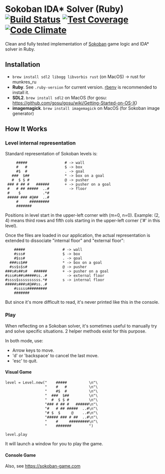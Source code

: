 # Sokoban IDA* Solver (Ruby) [![Build Status](https://app.codeship.com/projects/6e6488b0-b2b1-0132-f32a-2e477b22f50d/status?branch=master)](https://app.codeship.com/projects/70056) [![Test Coverage](https://codeclimate.com/github/MichaelHoste/sokoban-ruby-solver/badges/coverage.svg)](https://codeclimate.com/github/MichaelHoste/sokoban-ruby-solver/coverage) [![Code Climate](https://codeclimate.com/github/MichaelHoste/sokoban-ruby-solver/badges/gpa.svg)](https://codeclimate.com/github/MichaelHoste/sokoban-ruby-solver)

Clean and fully tested implementation of [Sokoban](https://en.wikipedia.org/wiki/Sokoban) game logic and IDA* solver in Ruby.

## Installation

 * `brew install sdl2 libogg libvorbis rust` (on MacOS) -> rust for munkres_ru
 * **Ruby**. See `.ruby-version` for current version.
   [rbenv](https://github.com/rbenv/rbenv) is recommended to install it.
 * **SDL2**. `brew install sdl2` on MacOS (for gosu: https://github.com/gosu/gosu/wiki/Getting-Started-on-OS-X)
 * **imagemagick**. `brew install imagemagick` on MacOS (for Sokoban image generator)

## How It Works

### Level internal representation

Standard representation of Sokoban levels is:

         #####                 # -> wall
         #   #                 $ -> box
         #$  #                 . -> goal
       ###  $##                * -> box on a goal
       #  $ $ #                @ -> pusher
     ### # ## #   ######       + -> pusher on a goal
     #   # ## #####  ..#         -> floor
     #    $          .*#
     ##### ### #@##  ..#
         #     #########
         #######

Positions in level start in the upper-left corner with (m=0, n=0).
Example: (2, 4) means third rows and fifth cols starting in the upper-left
corner ('#' in this level).

Once the files are loaded in our application, the actual representation is
extended to dissociate "internal floor" and "external floor":

        #####                 # -> wall
        #sss#                 $ -> box
        #$ss#                 . -> goal
      ###ss$##                * -> box on a goal
      #ss$s$s#                @ -> pusher
    ###s#s##s#   ######       + -> pusher on a goal
    #sss#s##s#####ss..#         -> external floor
    #ssss$ssssssssss.*#       s -> internal floor
    #####s###s#@##ss..#
        #sssss#########
        #######

But since it's more difficult to read, it's never printed like this in the
console.

### Play

When reflecting on a Sokoban solver, it's sometimes useful to manually try
and solve specific situations. 2 helper methods exist for this purpose.

In both mode, use:

 * Arrow keys to move.
 * 'd' or 'backspace' to cancel the last move.
 * 'esc' to quit.

#### Visual Game

    level = Level.new("    #####          \n"\
                      "    #   #          \n"\
                      "    #$  #          \n"\
                      "  ###  $##         \n"\
                      "  #  $ $ #         \n"\
                      "### # ## #   ######\n"\
                      "#   # ## #####  ..#\n"\
                      "# $  $     @    ..#\n"\
                      "##### ### # ##  ..#\n"\
                      "    #     #########\n"\
                      "    #######        ")

    level.play

It will launch a window for you to play the game.

#### Console Game









Also, see https://sokoban-game.com

<!--

## Todo
 * Penalties > améliorer SubNodesService pour se concentrer sur les pénalités de situations problématiques
   et ignorer les autres
 * Précalculer tous les sous-niveaux avec 1..4 caisses pour avoir un set de pénalités et de deadlocks
   qui sera utilisé dans le solver du niveau réel. > si ça fait une différence, quelque chose ne va pas
   dans l'algo actuel !
 * Quand une pénalité est trouvée, ajouter automatiquement toutes les pénalités de type "tunnel" liées
   (difficile vu que le fait de bouger une caisse implique d'autres pénalités sous-jacentes).
 * Ajouter plus de tests pour NodeChildrenToGoalsService + refactorer
 * Remonter les pénalités dans les nodes originels des solveurs parents
 * Si une pénalité est trouvée, parcourir les "waiting nodes" et les retrier en fonction de
   cette nouvelle pénalité (ou bien carrément recommencer l'analyse de l'arbre pour ainsi
   purger aussi les branches invalides !?)
 * Faut il recouper les arbres entiers parents à chaque nouvelle pénalité trouvée pour gagner du temps ?
   (lors de l'analyse du premier noeud parent, on a très vite une pénalité qui permettrait de l'invalider)
 * PISTE : Il y a des états inutiles qu'on veut supprimer. Souvent ce sont les états qui ont les
   mêmes pusher_zones (et nombre de caisses) et qui représentent au final la même situation.
   Une fois que la téléportation des caisses vers les goals sera faite, modifier la table de hashage
   (fonction de hashage et include?) pour éliminer les états redondants.
 * Améliorer la sortie standard (total_tries, nombre d'itérations pour chaque niveau de caisses, etc.)
 * améliorer SubNodesService et PenaltiesService pour ne prendre en compte que la dernière caisse
   (et pour éliminer directement tous les sous-noeuds qui ont déjà été analysés ?)
 * Paramétriser sub_nodes et pénalités pour définir le nombre de caisses qu’on veut.
 * Définir variables globales pour activer/désactiver certains services
 * should we search for penalties in every sub_node?
 * Should we update munkres for this one? https://github.com/maandree/hungarian-algorithm-n3
 * Tester une vraie situation en JRuby pour comparer les perfs
 * Adopt some services to multi-threads computing (GPU?) or C++, or both

 -->
